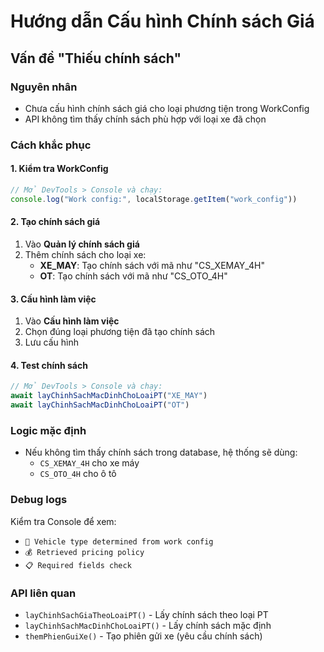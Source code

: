 # Hướng dẫn Cấu hình Chính sách Giá

## Vấn đề "Thiếu chính sách"

### Nguyên nhân
- Chưa cấu hình chính sách giá cho loại phương tiện trong WorkConfig
- API không tìm thấy chính sách phù hợp với loại xe đã chọn

### Cách khắc phục

#### 1. Kiểm tra WorkConfig
```javascript
// Mở DevTools > Console và chạy:
console.log("Work config:", localStorage.getItem("work_config"))
```

#### 2. Tạo chính sách giá
1. Vào **Quản lý chính sách giá** 
2. Thêm chính sách cho loại xe:
   - **XE_MAY**: Tạo chính sách với mã như "CS_XEMAY_4H"
   - **OT**: Tạo chính sách với mã như "CS_OTO_4H"

#### 3. Cấu hình làm việc
1. Vào **Cấu hình làm việc**
2. Chọn đúng loại phương tiện đã tạo chính sách
3. Lưu cấu hình

#### 4. Test chính sách
```javascript
// Mở DevTools > Console và chạy:
await layChinhSachMacDinhChoLoaiPT("XE_MAY")
await layChinhSachMacDinhChoLoaiPT("OT")
```

### Logic mặc định
- Nếu không tìm thấy chính sách trong database, hệ thống sẽ dùng:
  - `CS_XEMAY_4H` cho xe máy
  - `CS_OTO_4H` cho ô tô

### Debug logs
Kiểm tra Console để xem:
- `🚗 Vehicle type determined from work config`
- `💰 Retrieved pricing policy`
- `📋 Required fields check`

### API liên quan
- `layChinhSachGiaTheoLoaiPT()` - Lấy chính sách theo loại PT
- `layChinhSachMacDinhChoLoaiPT()` - Lấy chính sách mặc định
- `themPhienGuiXe()` - Tạo phiên gửi xe (yêu cầu chính sách)
